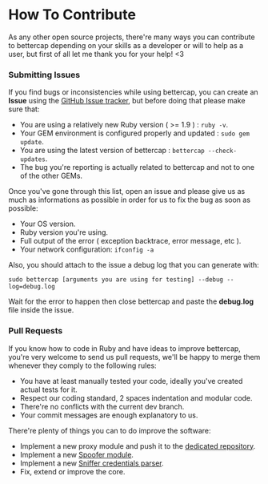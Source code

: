 # How To Contribute

As any other open source projects, there're many ways you can contribute to bettercap depending on your skills as a developer or will to help as a user, but first 
of all let me thank you for your help! <3

### Submitting Issues

If you find bugs or inconsistencies while using bettercap, you can create an **Issue** using the [GitHub Issue tracker](https://github.com/evilsocket/bettercap/issues), but before doing that please make sure that:

* You are using a relatively new Ruby version ( >= 1.9 ) : `ruby -v`.
* Your GEM environment is configured properly and updated : `sudo gem update`.    
* You are using the latest version of bettercap : `bettercap --check-updates`.
* The bug you're reporting is actually related to bettercap and not to one of the other GEMs.

Once you've gone through this list, open an issue and please give us as much as informations as possible in order for us to fix the bug as soon as possible:

* Your OS version.
* Ruby version you're using.
* Full output of the error ( exception backtrace, error message, etc ).
* Your network configuration: `ifconfig -a`

Also, you should attach to the issue a debug log that you can generate with:

    sudo bettercap [arguments you are using for testing] --debug --log=debug.log

Wait for the error to happen then close bettercap and paste the **debug.log** file inside the issue.

### Pull Requests

If you know how to code in Ruby and have ideas to improve bettercap, you're very welcome to send us pull requests, we'll be happy to merge them whenever they comply to the following rules:

* You have at least manually tested your code, ideally you've created actual tests for it.
* Respect our coding standard, 2 spaces indentation and modular code.
* There're no conflicts with the current dev branch.
* Your commit messages are enough explanatory to us.

There're plenty of things you can to do improve the software:

* Implement a new proxy module and push it to the [dedicated repository](https://github.com/evilsocket/bettercap-proxy-modules).
* Implement a new [Spoofer module](https://github.com/evilsocket/bettercap/blob/master/lib/bettercap/spoofers/arp.rb).
* Implement a new [Sniffer credentials parser](https://github.com/evilsocket/bettercap/blob/master/lib/bettercap/sniffer/parsers/post.rb).
* Fix, extend or improve the core.